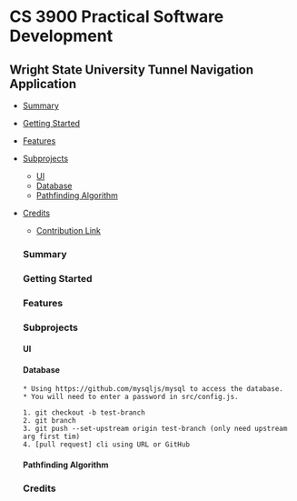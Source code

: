 # CS 3900 Practical Software Development

## Wright State University Tunnel Navigation Application

- [Summary](https://github.com/RLey/wsu-tunnel-app/README.md)
- [Getting Started](https://github.com/RLey/wsu-tunnel-app/README.md)
- [Features](https://github.com/RLey/wsu-tunnel-app/README.md)
- [Subprojects](https://github.com/RLey/wsu-tunnel-app/README.md)
  - [UI](https://github.com/RLey/wsu-tunnel-app/README.md)
  - [Database](https://github.com/RLey/wsu-tunnel-app/README.md)
  - [Pathfinding Algorithm](https://github.com/RLey/wsu-tunnel-app/README.md)
- [Credits](https://github.com/RLey/wsu-tunnel-app/README.md)
  - [Contribution Link](https://github.com/RLey/wsu-tunnel-app/README.md)

  ### Summary
  ### Getting Started
  ### Features
  ### Subprojects
    #### UI
    #### Database
      * Using https://github.com/mysqljs/mysql to access the database.
      * You will need to enter a password in src/config.js.

      1. git checkout -b test-branch
      2. git branch
      3. git push --set-upstream origin test-branch (only need upstream arg first tim)
      4. [pull request] cli using URL or GitHub

    #### Pathfinding Algorithm
  ### Credits

